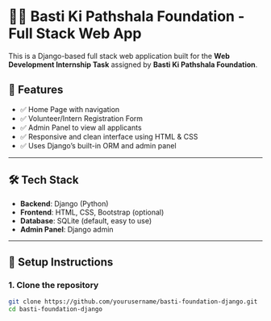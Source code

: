 # 🧑‍💻 Basti Ki Pathshala Foundation - Full Stack Web App

This is a Django-based full stack web application built for the **Web Development Internship Task** assigned by **Basti Ki Pathshala Foundation**.

## 📌 Features

- ✅ Home Page with navigation
- ✅ Volunteer/Intern Registration Form
- ✅ Admin Panel to view all applicants
- ✅ Responsive and clean interface using HTML & CSS
- ✅ Uses Django’s built-in ORM and admin panel

---

## 🛠️ Tech Stack

- **Backend**: Django (Python)
- **Frontend**: HTML, CSS, Bootstrap (optional)
- **Database**: SQLite (default, easy to use)
- **Admin Panel**: Django admin

---

## 🔧 Setup Instructions

### 1. Clone the repository

```bash
git clone https://github.com/yourusername/basti-foundation-django.git
cd basti-foundation-django
